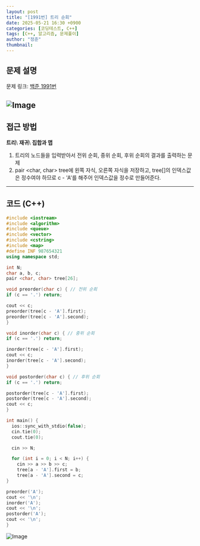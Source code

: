 ```yaml
---
layout: post
title: "[1991번] 트리 순회"
date: 2025-05-21 16:30 +0900
categories: [코딩테스트, C++]
tags: [C++, 알고리즘, 문제풀이]
author: "정준"
thumbnail: 
---
```


## 문제 설명

문제 링크: [백준 1991번](https://www.acmicpc.net/problem/1991)

![Image](https://github.com/user-attachments/assets/ef112f8d-3489-4323-9555-f3b11fac38b3)
---

## 접근 방법

**트리**\\
**재귀**\\
**집합과 맵**

1. 트리의 노드들을 입력받아서 전위 순회, 중위 순회, 후위 순회의 결과를 출력하는 문제
2. pair <char, char> tree에 왼쪽 자식, 오른쪽 자식을 저장하고, tree[]의 인덱스값은 정수여야 하므로 c - 'A'를 해주어 인덱스값을 정수로 만들어준다.
 
---

## 코드 (C++)

```cpp
#include <iostream>
#include <algorithm>
#include <queue>
#include <vector>
#include <cstring>
#include <map>
#define INF 987654321
using namespace std;

int N;
char a, b, c;
pair <char, char> tree[26];

void preorder(char c) { // 전위 순회
if (c == '.') return;

cout << c;
preorder(tree[c - 'A'].first);
preorder(tree[c - 'A'].second);
}

void inorder(char c) { // 중위 순회
if (c == '.') return;

inorder(tree[c - 'A'].first);
cout << c;
inorder(tree[c - 'A'].second);
}

void postorder(char c) { // 후위 순회
if (c == '.') return;

postorder(tree[c - 'A'].first);
postorder(tree[c - 'A'].second);
cout << c;
}

int main() { 
  ios::sync_with_stdio(false);
  cin.tie(0);
  cout.tie(0);

  cin >> N;

  for (int i = 0; i < N; i++) {
    cin >> a >> b >> c;
    tree[a - 'A'].first = b;
    tree[a - 'A'].second = c;
}

preorder('A');
cout << '\n';
inorder('A');
cout << '\n';
postorder('A');
cout << '\n';
}
```

![Image](https://github.com/user-attachments/assets/a8c172f5-38a9-492b-a903-2d379603f0dc)
